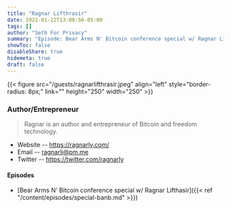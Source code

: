 ```yaml
---
title: "Ragnar Lifthrasir"
date: 2022-01-22T13:08:56-05:00
tags: []
author: "Seth For Privacy"
summary: "Episode: Bear Arms N' Bitcoin conference special w/ Ragnar Lifthasir"
showToc: false
disableShare: true
hidemeta: true
draft: false
---
```


{{< figure src="/guests/ragnarlifthrasir.jpeg" align="left" style="border-radius: 8px;" link="" height="250" width="250" >}}

### Author/Entrepreneur

> Ragnar is an author and entrepreneur of Bitcoin and freedom technology.

- Website -- https://ragnarly.com/
- Email -- [ragnarli@pm.me](mailto:ragnarli@pm.me)
- Twitter -- https://twitter.com/ragnarly

#### Episodes

- [Bear Arms N' Bitcoin conference special w/ Ragnar Lifthasir]({{< ref "/content/episodes/special-banb.md" >}})
